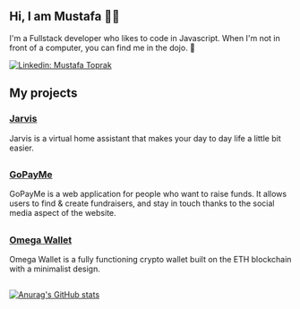 ## Hi, I am Mustafa 👋🏽

I'm a Fullstack developer who likes to code in Javascript. When I'm not in front of a computer, you can find me in the dojo. 🥋

[![Linkedin: Mustafa Toprak](https://img.shields.io/badge/-Mustafa_Toprak-blue?style=flat-square&logo=Linkedin&logoColor=white&link=https://www.linkedin.com/in/mustafakemaltoprak/)](https://www.linkedin.com/in/mustafakemaltoprak/)

## My projects

### [Jarvis](https://github.com/mustafakemaltoprak/Jarvis)
Jarvis is a virtual home assistant that makes your day to day life a little bit easier.

##

### [GoPayMe](https://github.com/mustafakemaltoprak/GoPayMe)
GoPayMe is a web application for people who want to raise funds. It allows users to find & create fundraisers, and stay in touch thanks to the social media aspect of the website.

##

### [Omega Wallet](https://github.com/mustafakemaltoprak/Omega-Wallet)
Omega Wallet is a fully functioning crypto wallet built on the ETH blockchain with a minimalist design.

##

[![Anurag's GitHub stats](https://github-readme-stats.vercel.app/api?username=mustafakemaltoprak&count_private=true&show_icons=true&theme=dark)](https://github.com/anuraghazra/github-readme-stats)
